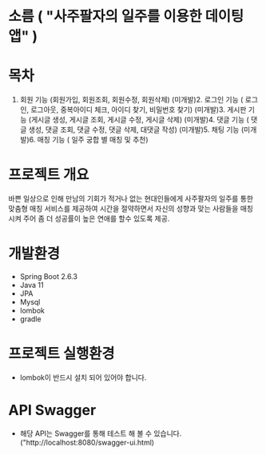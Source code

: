 # 소름 ( "사주팔자의 일주를 이용한 데이팅앱" )

# 목차
   1. 회원 기능 (회원가입, 회원조회, 회원수정, 회원삭제)
   (미개발)2. 로그인 기능 ( 로그인, 로그아웃, 중복아이디 체크, 아이디 찾기, 비밀번호 찾기)
   (미개발)3. 게시판 기능 (게시글 생성, 게시글 조회, 게시글 수정, 게시글 삭제)
   (미개발)4. 댓글 기능 ( 댓글 생성, 댓글 조회, 댓글 수정, 댓글 삭제, 대댓글 작성)
   (미개발)5. 채팅 기능 
   (미개발)6. 매칭 기능 ( 일주 궁합 별 매칭 및 추천)

# 프로젝트 개요
   바쁜 일상으로 인해 만남의 기회가 적거나 없는 현대인들에게 사주팔자의 일주를 통한 맞춤형 매칭 서비스를 제공하여 
  시간을 절약하면서 자신의 성향과 맞는 사람들을 매칭 시켜 주어 좀 더 성공률이 높은 연애를 할수 있도록 제공.
  
# 개발환경
* Spring Boot 2.6.3
* Java 11
* JPA
* Mysql
* lombok
* gradle

# 프로젝트 실행환경
* lombok이 반드시 설치 되어 있어야 합니다.

# API Swagger

* 해당 API는 Swagger를 통해 테스트 해 볼 수 있습니다. ("http://localhost:8080/swagger-ui.html)

